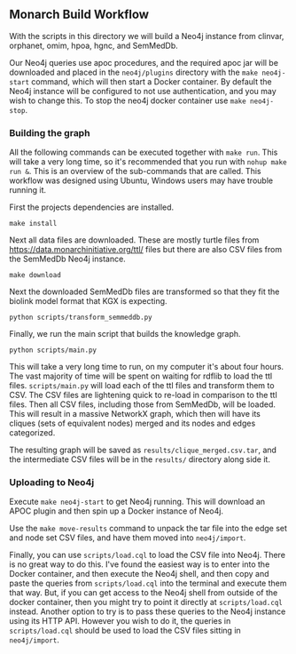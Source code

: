 ## Monarch Build Workflow

With the scripts in this directory we will build a Neo4j instance from clinvar, orphanet, omim, hpoa, hgnc, and SemMedDb.

Our Neo4j queries use apoc procedures, and the required apoc jar will be downloaded and placed in the `neo4j/plugins` directory with the `make neo4j-start` command, which will then start a Docker container. By default the Neo4j instance will be configured to not use authentication, and you may wish to change this. To stop the neo4j docker container use `make neo4j-stop`.

### Building the graph
All the following commands can be executed together with `make run`. This will take a very long time, so it's recommended that you run with `nohup make run &`. This is an overview of the sub-commands that are called. This workflow was designed using Ubuntu, Windows users may have trouble running it.

First the projects dependencies are installed.
```
make install
```
Next all data files are downloaded. These are mostly turtle files from https://data.monarchinitiative.org/ttl/ files but there are also CSV files from the SemMedDb Neo4j instance.
```
make download
```
Next the downloaded SemMedDb files are transformed so that they fit the biolink model format that KGX is expecting.
```
python scripts/transform_semmeddb.py
```
Finally, we run the main script that builds the knowledge graph.
```
python scripts/main.py
```
This will take a very long time to run, on my computer it's about four hours. The vast majority of time will be spent on waiting for rdflib to load the ttl files. `scripts/main.py` will load each of the ttl files and transform them to CSV. The CSV files are lightening quick to re-load in comparison to the ttl files. Then all CSV files, including those from SemMedDb, will be loaded. This will result in a massive NetworkX graph, which then will have its cliques (sets of equivalent nodes) merged and its nodes and edges categorized.

The resulting graph will be saved as `results/clique_merged.csv.tar`, and the intermediate CSV files will be in the `results/` directory along side it.

### Uploading to Neo4j
Execute `make neo4j-start` to get Neo4j running. This will download an APOC plugin and then spin up a Docker instance of Neo4j.

Use the `make move-results` command to unpack the tar file into the edge set and node set CSV files, and have them moved into `neo4j/import`.

Finally, you can use `scripts/load.cql` to load the CSV file into Neo4j. There is no great way to do this. I've found the easiest way is to enter into the Docker container, and then execute the Neo4j shell, and then copy and paste the queries from `scripts/load.cql` into the terminal and execute them that way. But, if you can get access to the Neo4j shell from outside of the docker container, then you might try to point it directly at `scripts/load.cql` instead. Another option to try is to pass these queries to the Neo4j instance using its HTTP API. However you wish to do it, the queries in `scripts/load.cql` should be used to load the CSV files sitting in `neo4j/import`.
